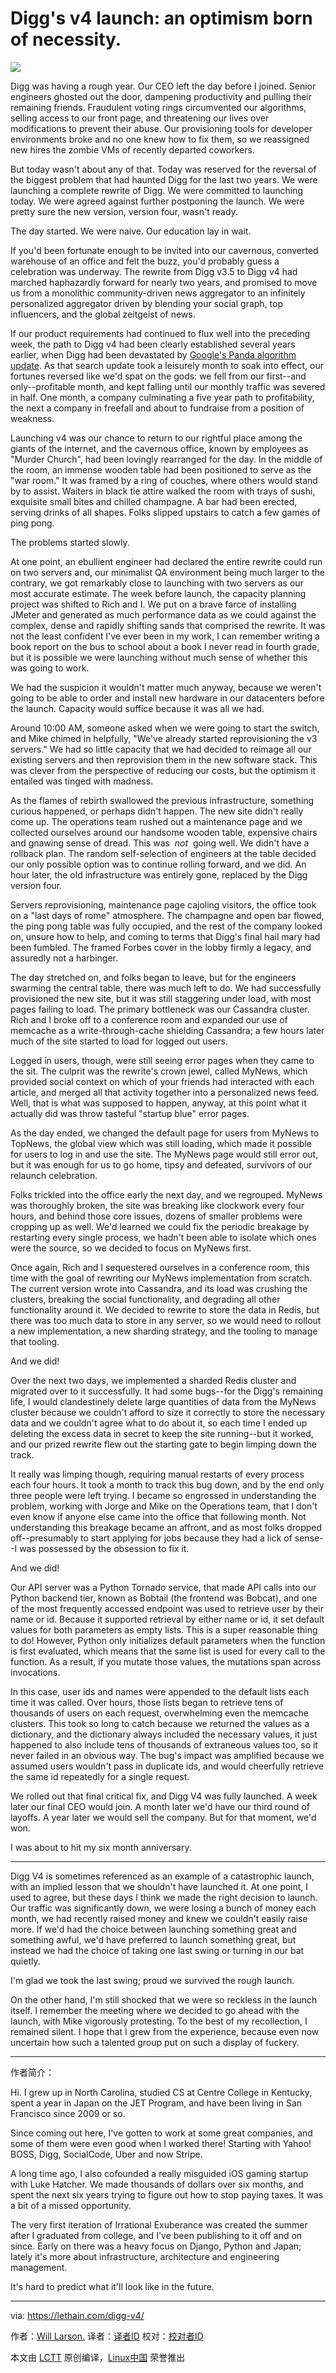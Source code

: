 Digg's v4 launch: an optimism born of necessity.
============================================================

![](https://lethain.com/static/blog/heroes/digg-v4.jpg)

Digg was having a rough year. Our CEO left the day before I joined. Senior engineers ghosted out the door, dampening productivity and pulling their remaining friends. Fraudulent voting rings circumvented our algorithms, selling access to our front page, and threatening our lives over modifications to prevent their abuse. Our provisioning tools for developer environments broke and no one knew how to fix them, so we reassigned new hires the zombie VMs of recently departed coworkers.

But today wasn't about any of that. Today was reserved for the reversal of the biggest problem that had haunted Digg for the last two years. We were launching a complete rewrite of Digg. We were committed to launching today. We were agreed against further postponing the launch. We were pretty sure the new version, version four, wasn't ready.

The day started. We were naive. Our education lay in wait.

If you'd been fortunate enough to be invited into our cavernous, converted warehouse of an office and felt the buzz, you'd probably guess a celebration was underway. The rewrite from Digg v3.5 to Digg v4 had marched haphazardly forward for nearly two years, and promised to move us from a monolithic community-driven news aggregator to an infinitely personalized aggregator driven by blending your social graph, top influencers, and the global zeitgeist of news.

If our product requirements had continued to flux well into the preceding week, the path to Digg v4 had been clearly established several years earlier, when Digg had been devastated by [Google's Panda algorithm update][3]. As that search update took a leisurely month to soak into effect, our fortunes reversed like we'd spat on the gods: we fell from our first--and only--profitable month, and kept falling until our monthly traffic was severed in half. One month, a company culminating a five year path to profitability, the next a company in freefall and about to fundraise from a position of weakness.

Launching v4 was our chance to return to our rightful place among the giants of the internet, and the cavernous office, known by employees as "Murder Church", had been lovingly rearranged for the day. In the middle of the room, an immense wooden table had been positioned to serve as the "war room." It was framed by a ring of couches, where others would stand by to assist. Waiters in black tie attire walked the room with trays of sushi, exquisite small bites and chilled champagne. A bar had been erected, serving drinks of all shapes. Folks slipped upstairs to catch a few games of ping pong.

The problems started slowly.

At one point, an ebullient engineer had declared the entire rewrite could run on two servers and, our minimalist QA environment being much larger to the contrary, we got remarkably close to launching with two servers as our most accurate estimate. The week before launch, the capacity planning project was shifted to Rich and I. We put on a brave farce of installing JMeter and generated as much performance data as we could against the complex, dense and rapidly shifting sands that comprised the rewrite. It was not the least confident I've ever been in my work, I can remember writing a book report on the bus to school about a book I never read in fourth grade, but it is possible we were launching without much sense of whether this was going to work.

We had the suspicion it wouldn't matter much anyway, because we weren't going to be able to order and install new hardware in our datacenters before the launch. Capacity would suffice because it was all we had.

Around 10:00 AM, someone asked when we were going to start the switch, and Mike chimed in helpfully, "We've already started reprovisioning the v3 servers." We had so little capacity that we had decided to reimage all our existing servers and then reprovision them in the new software stack. This was clever from the perspective of reducing our costs, but the optimism it entailed was tinged with madness.

As the flames of rebirth swallowed the previous infrastructure, something curious happened, or perhaps didn't happen. The new site didn't really come up. The operations team rushed out a maintenance page and we collected ourselves around our handsome wooden table, expensive chairs and gnawing sense of dread. This was  _not_  going well. We didn't have a rollback plan. The random self-selection of engineers at the table decided our only possible option was to continue rolling forward, and we did. An hour later, the old infrastructure was entirely gone, replaced by the Digg version four.

Servers reprovisioning, maintenance page cajoling visitors, the office took on a "last days of rome" atmosphere. The champagne and open bar flowed, the ping pong table was fully occupied, and the rest of the company looked on, unsure how to help, and coming to terms that Digg's final hail mary had been fumbled. The framed Forbes cover in the lobby firmly a legacy, and assuredly not a harbinger.

The day stretched on, and folks began to leave, but for the engineers swarming the central table, there was much left to do. We had successfully provisioned the new site, but it was still staggering under load, with most pages failing to load. The primary bottleneck was our Cassandra cluster. Rich and I broke off to a conference room and expanded our use of memcache as a write-through-cache shielding Cassandra; a few hours later much of the site started to load for logged out users.

Logged in users, though, were still seeing error pages when they came to the sit. The culprit was the rewrite's crown jewel, called MyNews, which provided social context on which of your friends had interacted with each article, and merged all that activity together into a personalized news feed. Well, that is what was supposed to happen, anyway, at this point what it actually did was throw tasteful "startup blue" error pages.

As the day ended, we changed the default page for users from MyNews to TopNews, the global view which was still loading, which made it possible for users to log in and use the site. The MyNews page would still error out, but it was enough for us to go home, tipsy and defeated, survivors of our relaunch celebration.

Folks trickled into the office early the next day, and we regrouped. MyNews was thoroughly broken, the site was breaking like clockwork every four hours, and behind those core issues, dozens of smaller problems were cropping up as well. We'd learned we could fix the periodic breakage by restarting every single process, we hadn't been able to isolate which ones were the source, so we decided to focus on MyNews first.

Once again, Rich and I sequestered ourselves in a conference room, this time with the goal of rewriting our MyNews implementation from scratch. The current version wrote into Cassandra, and its load was crushing the clusters, breaking the social functionality, and degrading all other functionality around it. We decided to rewrite to store the data in Redis, but there was too much data to store in any server, so we would need to rollout a new implementation, a new sharding strategy, and the tooling to manage that tooling.

And we did!

Over the next two days, we implemented a sharded Redis cluster and migrated over to it successfully. It had some bugs--for the Digg's remaining life, I would clandestinely delete large quantities of data from the MyNews cluster because we couldn't afford to size it correctly to store the necessary data and we couldn't agree what to do about it, so each time I ended up deleting the excess data in secret to keep the site running--but it worked, and our prized rewrite flew out the starting gate to begin limping down the track.

It really was limping though, requiring manual restarts of every process each four hours. It took a month to track this bug down, and by the end only three people were left trying. I became so engrossed in understanding the problem, working with Jorge and Mike on the Operations team, that I don't even know if anyone else came into the office that following month. Not understanding this breakage became an affront, and as most folks dropped off--presumably to start applying for jobs because they had a lick of sense--I was possessed by the obsession to fix it.

And we did!

Our API server was a Python Tornado service, that made API calls into our Python backend tier, known as Bobtail (the frontend was Bobcat), and one of the most frequently accessed endpoint was used to retrieve user by their name or id. Because it supported retrieval by either name or id, it set default values for both parameters as empty lists. This is a super reasonable thing to do! However, Python only initializes default parameters when the function is first evaluated, which means that the same list is used for every call to the function. As a result, if you mutate those values, the mutations span across invocations.

In this case, user ids and names were appended to the default lists each time it was called. Over hours, those lists began to retrieve tens of thousands of users on each request, overwhelming even the memcache clusters. This took so long to catch because we returned the values as a dictionary, and the dictionary always included the necessary values, it just happened to also include tens of thousands of extraneous values too, so it never failed in an obvious way. The bug's impact was amplified because we assumed users wouldn't pass in duplicate ids, and would cheerfully retrieve the same id repeatedly for a single request.

We rolled out that final critical fix, and Digg V4 was fully launched. A week later our final CEO would join. A month later we'd have our third round of layoffs. A year later we would sell the company. But for that moment, we'd won.

I was about to hit my six month anniversary.

* * *

Digg V4 is sometimes referenced as an example of a catastrophic launch, with an implied lesson that we shouldn't have launched it. At one point, I used to agree, but these days I think we made the right decision to launch. Our traffic was significantly down, we were losing a bunch of money each month, we had recently raised money and knew we couldn't easily raise more. If we'd had the choice between launching something great and something awful, we'd have preferred to launch something great, but instead we had the choice of taking one last swing or turning in our bat quietly.

I'm glad we took the last swing; proud we survived the rough launch.

On the other hand, I'm still shocked that we were so reckless in the launch itself. I remember the meeting where we decided to go ahead with the launch, with Mike vigorously protesting. To the best of my recollection, I remained silent. I hope that I grew from the experience, because even now uncertain how such a talented group put on such a display of fuckery.

--------------------------------------------------------------------------------

作者简介：

Hi. I grew up in North Carolina, studied CS at Centre College in Kentucky, spent a year in Japan on the JET Program, and have been living in San Francisco since 2009 or so.

Since coming out here, I've gotten to work at some great companies, and some of them were even good when I worked there! Starting with Yahoo! BOSS, Digg, SocialCode, Uber and now Stripe.

A long time ago, I also cofounded a really misguided iOS gaming startup with Luke Hatcher. We made thousands of dollars over six months, and spent the next six years trying to figure out how to stop paying taxes. It was a bit of a missed opportunity.

The very first iteration of Irrational Exuberance was created the summer after I graduated from college, and I've been publishing to it off and on since. Early on there was a heavy focus on Django, Python and Japan; lately it's more about infrastructure, architecture and engineering management.

It's hard to predict what it'll look like in the future.

-----------------------------

via: https://lethain.com/digg-v4/

作者：[Will Larson.][a]
译者：[译者ID](https://github.com/译者ID)
校对：[校对者ID](https://github.com/校对者ID)

本文由 [LCTT](https://github.com/LCTT/TranslateProject) 原创编译，[Linux中国](https://linux.cn/) 荣誉推出

[a]:https://lethain.com/about/
[1]:https://lethain.com/tags/stories/
[2]:https://lethain.com/tags/digg/
[3]:https://moz.com/learn/seo/google-panda
